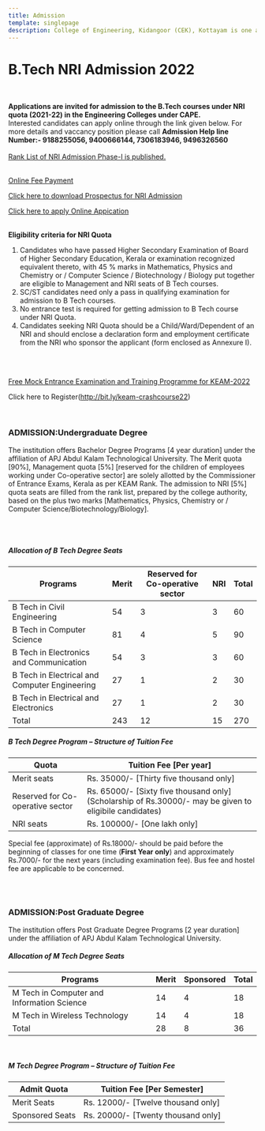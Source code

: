```yaml
---
title: Admission
template: singlepage
description: College of Engineering, Kidangoor (CEK), Kottayam is one among the premier institutions in the state. The college is governed by the Co-operative Academy of Professional Education established by the Government of Kerala. The admissions are based on the rank obtained by the students in the State Entrance examinations and functioning of the college is according to the rules and regulations formulated by the Government of Kerala.
---
```


<!--
<h3>Application to Co-operative Reserved Quota Seats </h3>
<br>

# **Applications are invited for admission to the B.Tech Management Quota Seats (2020-21) reserved for children of Co-operative Sector employees in CAPE Engineering Colleges.**<br>
# For more details and vaccancy position please call **Admission Help line Number:- 9188255056**<br><br>
# [Click here to download application form](Applnform_Co-op-_Reserved_seat.pdf)<br><br>
# [Click here to download Certificate Proforma](Proforma_of_certificate.pdf)<br><br>
# [Click here to Fees and other details](Details_Co-op._Reserved_seat.pdf)<br><br>

#<h3>B.Tech NRI Admission 2020 </h3>
#<br>
#**Applications are invited for admission to the B.Tech courses under NRI quota (2020-21) in the Engineering Colleges under CAPE.**<br>
#Interested candidates can apply online through the link given below. For more details and vaccancy position please call **Admission Help line Number:- 9188255056**
#<br><br>
# [Click here to download Prospectus for NRI Admission](NRI_Prospectus_2020-2021.pdf)<br><br>
# [Click here to download Vacancy Position and Fee Structure for NRI Admission](NRI_2020-21_Vacancy_Position_Fee_Structure.pdf)<br><br>
# [Click here to apply Online Appication](https://forms.gle/peKwSHiG5HQyUp7o7)<br><br>
 
# **Eligibility criteria for NRI Quota**
**Applications are invited for admission to the B.Tech Management Quota Seats (2021-22) reserved for children of Co-operative Sector employees in CAPE Engineering Colleges.**<br>
<br>
[Click here to download Notification](Procedure_ApplicationForm_CapeEmployees_students.pdf)<br><br>
[Click here to download Certificate Proforma](Proforma_Co-operative_Sector_Certificate.pdf)<br><br>
<!--[Click here to Fees and other details](Details_Co-op._Reserved_seat.pdf)<br><br>
-->
<!--
<h3>B.Tech Lateral Entry Admission 2021 </h3>
<br>
B.Tech Lateral Entry Entrance examination registration is open now. Apply at
<br>
[www.admissions.dtekerala.gov.in](http://admissions.dtekerala.gov.in)
<br>
Last date for applying 09.10.2021<br>
<br>
Application fee Rs 750/- for general candidates and Rs. 375 for SC/ST candidates.
 <br>
 <br>
-->
<h1>B.Tech NRI Admission 2022 </h1>
<br>

**Applications are invited for admission to the B.Tech courses under NRI quota (2021-22) in the Engineering Colleges under CAPE.**<br>
Interested candidates can apply online through the link given below. For more details and vaccancy position please call **Admission Help line Number:- 9188255056, 9400666144, 7306183946, 9496326560**
<br><br>
[Rank List of NRI Admission Phase-I is published.](RankList_NRI_Admission2022.pdf)<br>
 <br>
 
 [Online Fee Payment](https://www.onlinesbi.sbi/sbicollect/icollecthome.htm?corpID=384580)

[Click here to download Prospectus for NRI Admission](NRI_PROSPECTUS_2022-23.pdf)<br>
<!--[Click here to download Vacancy Position and Fee Structure for NRI Admission](NRI_2020-21_Vacancy_Position_Fee_Structure.pdf)<br><br> -->
[Click here to apply Online Appication](https://tinyurl.com/NRI2022KGR)<br><br>
<!--[NRI Decalration Form](Declaration_NRI.pdf)<br><br> -->

**Eligibility criteria for NRI Quota**

<ol>
<li>Candidates who have passed Higher Secondary Examination of Board of Higher Secondary Education, Kerala or examination recognized equivalent thereto, with 45 % marks in Mathematics, Physics and Chemistry or / Computer Science / Biotechnology / Biology put together are eligible to Management and NRI seats of B Tech courses.</li>
<li>SC/ST candidates need only a pass in qualifying examination for admission to B Tech courses.</li>
<li>No entrance test is required for getting admission to B Tech course under NRI Quota.</li>
<li>Candidates seeking NRI Quota should be a Child/Ward/Dependent of an NRI and should enclose a declaration form and employment certificate from the NRI who sponsor the applicant (form enclosed as Annexure I).</li>
</ol>
<br>
<br>


[Free Mock Entrance Examination and Training Programme for KEAM-2022](/docs/KEAM-22_pressRelease.pdf)

Click here to Register(http://bit.ly/keam-crashcourse22)
<!--[Free Mock Entrance Examination and Training Programme for KEAM-2021. Click here to Register](http://bit.ly/keam-mockentrance)-->
<br>
 
<h3>ADMISSION:Undergraduate Degree</h3>

The institution offers Bachelor Degree Programs [4 year duration] under the affiliation of APJ Abdul Kalam Technological University. The Merit quota [90%], Management quota [5%] [reserved for the children of employees working under Co-operative sector] are solely allotted by the Commissioner of Entrance Exams, Kerala as per KEAM Rank. The admission to NRI [5%] quota seats are filled from the rank list, prepared by the college authority, based on the plus two marks [Mathematics, Physics, Chemistry or / Computer Science/Biotechnology/Biology].

<br>
<br>
<h5>Allocation of B Tech Degree Seats</h5>

|  Programs |  Merit | Reserved for Co-operative sector| NRI      |  Total      |
|-----------------|-------|------------|-----|-------|
| B Tech in Civil Engineering |   54  |   3  |     3     |     60  |
| B Tech in Computer Science |  81  |   4   |      5    |   90  |
| B Tech in Electronics and Communication |  54  |  3  |  3  |  60  |
| B Tech in Electrical and Computer Engineering |  27  |  1  |  2  |  30  |
| B Tech in Electrical and Electronics |  27  |  1  |  2  |  30  |
| Total |  243  |  12  |  15  |  270  |

<h5>B Tech Degree Program – Structure of Tuition Fee</h5>

| Quota | Tuition Fee [Per year] |
|------------------|-----------------|
| Merit seats | Rs. 35000/- [Thirty five thousand only] |
| Reserved for Co-operative sector | Rs. 65000/- [Sixty five thousand only] (Scholarship of  Rs.30000/- may be given to eligibile candidates) |
| NRI seats | Rs. 100000/- [One lakh only] |

 Special fee (approximate) of Rs.18000/- should be paid before the beginning of classes for one time (**First Year only**) and approximately Rs.7000/- for the next years (including examination fee). Bus fee and hostel fee are applicable to be concerned.

 
<br>
<br>

<h3>ADMISSION:Post Graduate Degree</h3>

The institution offers Post Graduate Degree Programs [2 year duration] under the affiliation of APJ Abdul Kalam Technological University.

<h5>Allocation of M Tech Degree Seats</h5>

| Programs | Merit | Sponsored | Total |
|---------------|-------|-----------|-------|
| M Tech in Computer and Information Science | 14 | 4 | 18 |
| M Tech in Wireless Technology | 14 | 4 | 18 |
| Total | 28 | 8 | 36 |

<br>

<h5>M Tech Degree Program – Structure of Tuition Fee</h5>



| Admit Quota | Tuition Fee [Per Semester] |
|-----------------|------------------------------------|
| Merit Seats | Rs. 12000/- [Twelve thousand only] |
| Sponsored Seats | Rs. 20000/- [Twenty thousand only] |
